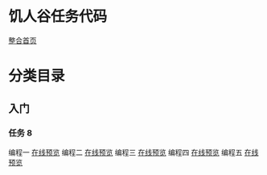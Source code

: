 # 饥人谷任务代码
[整合首页](https://a294465800.github.io/HungerValleyCode/index.html)

# 分类目录
## 入门
### 任务 8
编程一 [在线预览](https://a294465800.github.io/HungerValleyCode/beginner/task8/01/)
编程二 [在线预览](https://a294465800.github.io/HungerValleyCode/beginner/task8/02/)
编程三 [在线预览](https://a294465800.github.io/HungerValleyCode/beginner/task8/03/)
编程四 [在线预览](https://a294465800.github.io/HungerValleyCode/beginner/task8/04/)
编程五 [在线预览](https://a294465800.github.io/HungerValleyCode/beginner/task8/05/)

